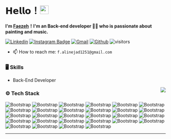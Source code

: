 # 𝗛𝗲𝗹𝗹𝗼！<img src="https://user-images.githubusercontent.com/5679180/79618120-0daffb80-80be-11ea-819e-d2b0fa904d07.gif" width="27px"> 

**I'm [Faezeh](https://github.com/fazialnjd)！I'm an Back-end developer 👨‍💻 who is passionate about painting and music.**

[![Linkedin](https://img.shields.io/badge/-LinkedIn-blue?style=flat&logo=Linkedin&logoColor=white)](https://www.linkedin.com/in/faezehalinejad/)
[![Instagram Badge](https://img.shields.io/badge/-Instagram-purple?logo=instagram&logoColor=white&link=https://instagram.com/faezehalnjd/)](https://www.instagram.com/faezehalnjd)
[![Gmail](https://img.shields.io/badge/-Gmail-c14438?style=flat&logo=Gmail&logoColor=white)](mailto:f.alinejad1251@gmail.com)
[![Github](https://img.shields.io/github/followers/fazialnjd?label=Follow&style=social)](https://github.com/fazialnjd)
![visitors](https://visitor-badge.laobi.icu/badge?page_id=fazialnjd)

- 📫 How to reach me: `f.alinejad1251@gmail.com`


### 🖥 Skills

- Back-End Developer

<img align="right" src="https://github-readme-stats.vercel.app/api?username=fazialnjd&show_icons=true&hide_border=true">

### ⚙️ Tech Stack

![Bootstrap](https://img.shields.io/badge/-Python-05122A?style=flat-square&logo=Python&color=353535) ![Bootstrap](https://img.shields.io/badge/-Docker-05122A?style=flat-square&logo=Docker&color=353535)
![Bootstrap](https://img.shields.io/badge/-Linux-05122A?style=flat-square&logo=Linux&color=353535) ![Bootstrap](https://img.shields.io/badge/-Git-05122A?style=flat-square&logo=Git&color=353535) 
![Bootstrap](https://img.shields.io/badge/-PostgreSQL-05122A?style=flat-square&logo=PostgreSQL&color=353535) ![Bootstrap](https://img.shields.io/badge/-SQL%20Server-05122A?style=flat-square&logo=Microsoft-SQL-Server&color=353535) 
![Bootstrap](https://img.shields.io/badge/-CICD-05122A?style=flat-square&logo=circleci&color=353535) ![Bootstrap](https://img.shields.io/badge/-Pm2-05122A?style=flat-square&logo=Pm2&color=353535) 
![Bootstrap](https://img.shields.io/badge/-Logging-05122A?style=flat-square&logo=Logging&color=353535) ![Bootstrap](https://img.shields.io/badge/-Pandas-05122A?style=flat-square&logo=Pandas&color=353535) 
![Bootstrap](https://img.shields.io/badge/-Numpy-05122A?style=flat-square&logo=Numpy&color=353535) ![Bootstrap](https://img.shields.io/badge/-Monitoring-05122A?style=flat-square&logo=Monitoring&color=353535) 
![Bootstrap](https://img.shields.io/badge/-Postman-05122A?style=flat-square&logo=Postman&color=353535) ![Bootstrap](https://img.shields.io/badge/-Django-05122A?style=flat-square&logo=Django&color=353535) 
![Bootstrap](https://img.shields.io/badge/-Insomnia-05122A?style=flat-square&logo=Insomnia&color=353535) ![Bootstrap](https://img.shields.io/badge/-PyCharm-05122A?style=flat-square&logo=PyCharm&color=353535)
![Bootstrap](https://img.shields.io/badge/-Clean%20Code-05122A?style=flat-square&logo=Clean-Code&color=353535) ![Bootstrap](https://img.shields.io/badge/-NGINX-05122A?style=flat-square&logo=NGINX&color=353535)
![Bootstrap](https://img.shields.io/badge/-Elasticsearch-05122A?style=flat-square&logo=Elasticsearch&color=353535) ![Bootstrap](https://img.shields.io/badge/-Redis-05122A?style=flat-square&logo=Redis&color=353535)
![Bootstrap](https://img.shields.io/badge/-Testing-05122A?style=flat-square&logo=Testing&color=353535) ![Bootstrap](https://img.shields.io/badge/-Login%20Control-05122A?style=flat-square&logo=Login-Control&color=353535)
![Bootstrap](https://img.shields.io/badge/-HTML-05122A?style=flat-square&logo=Html&color=353535) ![Bootstrap](https://img.shields.io/badge/-CSS-05122A?style=flat-square&logo=CSS&color=353535)
![Bootstrap](https://img.shields.io/badge/-Scrapy-05122A?style=flat-square&logo=Scrapy&color=353535)
![Bootstrap](https://img.shields.io/badge/-Selenium-05122A?style=flat-square&logo=Selenium&color=353535) ![Bootstrap](https://img.shields.io/badge/-Documenation-05122A?style=flat-square&logo=Documenation&color=353535)
![Bootstrap](https://img.shields.io/badge/-Beautiful%20Soup-05122A?style=flat-square&logo=Beautiful-Soup&color=353535)



---
